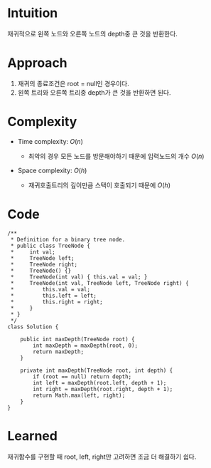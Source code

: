 # Intuition
재귀적으로 왼쪽 노드와 오른쪽 노드의 depth중 큰 것을 반환한다.

# Approach
1. 재귀의 종료조건은 root = null인 경우이다.
2. 왼쪽 트리와 오른쪽 트리중 depth가 큰 것을 반환하면 된다.

# Complexity
- Time complexity: $O(n)$
    - 최악의 경우 모든 노드를 방문해야하기 때문에 입력노드의 개수 $O(n)$

- Space complexity: $O(h)$
    - 재귀호출트리의 깊이만큼 스택이 호출되기 때문에 $O(h)$


# Code
```
/**
 * Definition for a binary tree node.
 * public class TreeNode {
 *     int val;
 *     TreeNode left;
 *     TreeNode right;
 *     TreeNode() {}
 *     TreeNode(int val) { this.val = val; }
 *     TreeNode(int val, TreeNode left, TreeNode right) {
 *         this.val = val;
 *         this.left = left;
 *         this.right = right;
 *     }
 * }
 */
class Solution {
    
    public int maxDepth(TreeNode root) {
        int maxDepth = maxDepth(root, 0);
        return maxDepth;
    }

    private int maxDepth(TreeNode root, int depth) {
        if (root == null) return depth;
        int left = maxDepth(root.left, depth + 1);
        int right = maxDepth(root.right, depth + 1);
        return Math.max(left, right);
    }
}
```

# Learned
재귀함수를 구현할 때 root, left, right만 고려하면 조금 더 해결하기 쉽다.